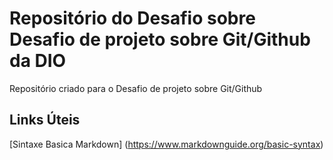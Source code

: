 # Repositório do Desafio sobre Desafio de projeto sobre Git/Github da DIO
Repositório criado para o Desafio de projeto sobre Git/Github

## Links Úteis
[Sintaxe Basica Markdown] (https://www.markdownguide.org/basic-syntax)
